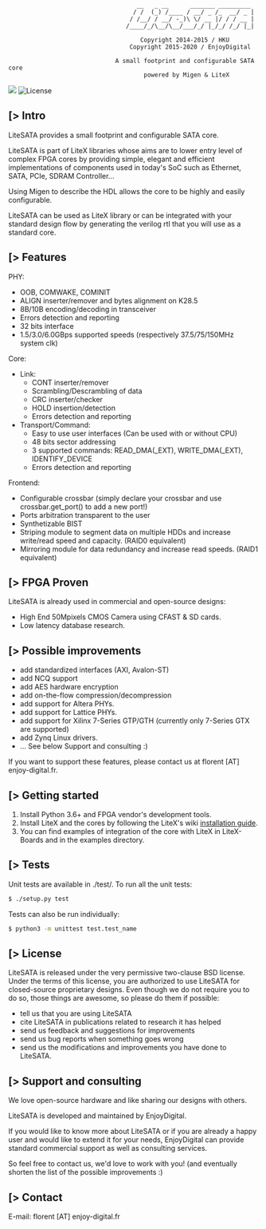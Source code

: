 ```
                                    __   _ __      _______ _________
                                   / /  (_) /____ / __/ _ /_  __/ _ |
                                  / /__/ / __/ -_)\ \/ __ |/ / / __ |
                                 /____/_/\__/\__/___/_/ |_/_/ /_/ |_|

                                     Copyright 2014-2015 / HKU
                                  Copyright 2015-2020 / EnjoyDigital

                              A small footprint and configurable SATA core
                                      powered by Migen & LiteX
```

[![](https://travis-ci.com/enjoy-digital/litesata.svg?branch=master)](https://travis-ci.com/enjoy-digital/litesata) ![License](https://img.shields.io/badge/License-BSD%202--Clause-orange.svg)


[> Intro
--------
LiteSATA provides a small footprint and configurable SATA core.

LiteSATA is part of LiteX libraries whose aims are to lower entry level of
complex FPGA cores by providing simple, elegant and efficient implementations
of components used in today's SoC such as Ethernet, SATA, PCIe, SDRAM Controller...

Using Migen to describe the HDL allows the core to be highly and easily configurable.

LiteSATA can be used as LiteX library or can be integrated with your standard
design flow by generating the verilog rtl that you will use as a standard core.

[> Features
-----------
PHY:
  - OOB, COMWAKE, COMINIT
  - ALIGN inserter/remover and bytes alignment on K28.5
  - 8B/10B encoding/decoding in transceiver
  - Errors detection and reporting
  - 32 bits interface
  - 1.5/3.0/6.0GBps supported speeds (respectively 37.5/75/150MHz system clk)

Core:

 - Link:
    - CONT inserter/remover
    - Scrambling/Descrambling of data
    - CRC inserter/checker
    - HOLD insertion/detection
    - Errors detection and reporting
  - Transport/Command:
    - Easy to use user interfaces (Can be used with or without CPU)
    - 48 bits sector addressing
    - 3 supported commands: READ_DMA(_EXT), WRITE_DMA(_EXT), IDENTIFY_DEVICE
    - Errors detection and reporting

Frontend:
  - Configurable crossbar (simply declare your crossbar and use crossbar.get_port() to add a new port!)
  - Ports arbitration transparent to the user
  - Synthetizable BIST
  - Striping module to segment data on multiple HDDs and increase write/read speed and capacity. (RAID0 equivalent)
  - Mirroring module for data redundancy and increase read speeds. (RAID1 equivalent)

[> FPGA Proven
--------------
LiteSATA is already used in commercial and open-source designs:
- High End 50Mpixels CMOS Camera using CFAST & SD cards.
- Low latency database research.

[> Possible improvements
------------------------
- add standardized interfaces (AXI, Avalon-ST)
- add NCQ support
- add AES hardware encryption
- add on-the-flow compression/decompression
- add support for Altera PHYs.
- add support for Lattice PHYs.
- add support for Xilinx 7-Series GTP/GTH (currently only 7-Series GTX are
  supported)
- add Zynq Linux drivers.
- ... See below Support and consulting :)

If you want to support these features, please contact us at florent [AT]
enjoy-digital.fr.

[> Getting started
------------------
1. Install Python 3.6+ and FPGA vendor's development tools.
2. Install LiteX and the cores by following the LiteX's wiki [installation guide](https://github.com/enjoy-digital/litex/wiki/Installation).
3. You can find examples of integration of the core with LiteX in LiteX-Boards and in the examples directory.

[> Tests
--------
Unit tests are available in ./test/.
To run all the unit tests:
```sh
$ ./setup.py test
```

Tests can also be run individually:
```sh
$ python3 -m unittest test.test_name
```

[> License
----------
LiteSATA is released under the very permissive two-clause BSD license. Under the
terms of this license, you are authorized to use LiteSATA for closed-source
proprietary designs.
Even though we do not require you to do so, those things are awesome, so please
do them if possible:
 - tell us that you are using LiteSATA
 - cite LiteSATA in publications related to research it has helped
 - send us feedback and suggestions for improvements
 - send us bug reports when something goes wrong
 - send us the modifications and improvements you have done to LiteSATA.

[> Support and consulting
-------------------------
We love open-source hardware and like sharing our designs with others.

LiteSATA is developed and maintained by EnjoyDigital.

If you would like to know more about LiteSATA or if you are already a happy
user and would like to extend it for your needs, EnjoyDigital can provide standard
commercial support as well as consulting services.

So feel free to contact us, we'd love to work with you! (and eventually shorten
the list of the possible improvements :)

[> Contact
----------
E-mail: florent [AT] enjoy-digital.fr
